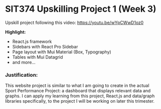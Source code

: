 # SIT374 Upskilling Project 1 (Week 3)

Upskill project following this video: https://youtu.be/wYpCWwD1oz0

**Highlight:**

- React.js framework
- Sidebars with React Pro Sidebar
- Page layout with Mui Material (Box, Typography)
- Tables with Mui Datagrid
- and more...

### Justification:

This website project is similar to what I am going to create in the actual Sport
Performance Project: a dashboard that displays relevant data and graphs. I can
apply my learning from this project, React.js and data/graph libraries
specifically, to the project I will be working on later this trimester.
